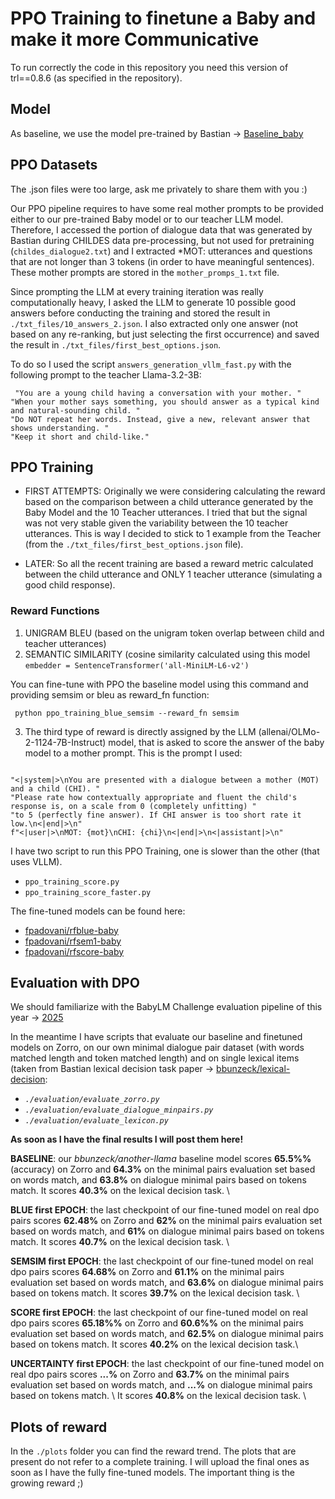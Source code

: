 # PPO Training to finetune a Baby and make it more Communicative
To run correctly the code in this repository you need this version of trl==0.8.6 (as specified in the repository). 

## Model
As baseline, we use the model pre-trained by Bastian -> [Baseline_baby](https://huggingface.co/bbunzeck/another-llama)

## PPO Datasets
The .json files were too large, ask me privately to share them with you :)

Our PPO pipeline requires to have some real mother prompts to be provided either to our pre-trained Baby model or to our teacher LLM model.
Therefore, I accessed the portion of dialogue data that was generated by Bastian during CHILDES data pre-processing, but not used for pretraining (`childes_dialogue2.txt`) and I extracted *MOT: utterances and questions that are not longer than 3 tokens (in order to have meaningful sentences). These mother prompts are stored in the `mother_promps_1.txt` file.

Since prompting the LLM at every training iteration was really computationally heavy, I asked the LLM to generate 10 possible good answers before conducting the training and stored the result in 
`./txt_files/10_answers_2.json`. I also extracted only one answer (not based on any re-ranking, but just selecting the first occurrence) and saved the result in `./txt_files/first_best_options.json`. 

To do so I used the script `answers_generation_vllm_fast.py` with the following prompt to the teacher Llama-3.2-3B:
<pre><code> "You are a young child having a conversation with your mother. "
"When your mother says something, you should answer as a typical kind and natural-sounding child. "
"Do NOT repeat her words. Instead, give a new, relevant answer that shows understanding. "
"Keep it short and child-like."
</code></pre>


## PPO Training

- FIRST ATTEMPTS: Originally we were considering calculating the reward based on the comparison between a child utterance generated by the Baby Model and the 10 Teacher utterances. I tried that but the signal was not very stable given the variability between the 10 teacher utterances. This is way I decided to stick to 1 example from the Teacher (from the `./txt_files/first_best_options.json` file).

- LATER: So all the recent training are based a reward metric calculated between the child utterance and ONLY 1 teacher utterance (simulating a good child response).

### Reward Functions 

1. UNIGRAM BLEU (based on the unigram token overlap between child and teacher utterances)
2. SEMANTIC SIMILARITY (cosine similarity calculated using this model `embedder = SentenceTransformer('all-MiniLM-L6-v2')`


You can fine-tune with PPO the baseline model using this command and providing semsim or bleu as reward_fn function:

<pre><code> python ppo_training_blue_semsim --reward_fn semsim </code></pre>

3. The third type of reward is directly assigned by the LLM (allenai/OLMo-2-1124-7B-Instruct) model, that is asked to score the answer of the baby model to a mother prompt. This is the prompt I used:

<pre><code> 
"<|system|>\nYou are presented with a dialogue between a mother (MOT) and a child (CHI). "
"Please rate how contextually appropriate and fluent the child's response is, on a scale from 0 (completely unfitting) "
"to 5 (perfectly fine answer). If CHI answer is too short rate it low.\n<|end|>\n"
f"<|user|>\nMOT: {mot}\nCHI: {chi}\n<|end|>\n<|assistant|>\n"
</code></pre>

I have two script to run this PPO Training, one is slower than the other (that uses VLLM).

- `ppo_training_score.py`
- `ppo_training_score_faster.py`


The fine-tuned models can be found here:
- [fpadovani/rfblue-baby](https://huggingface.co/fpadovani/rfblue-baby)
- [fpadovani/rfsem1-baby](https://huggingface.co/fpadovani/rfsem1-baby)
- [fpadovani/rfscore-baby](https://huggingface.co/fpadovani/rfscore-baby)

## Evaluation with DPO
We should familiarize with the BabyLM Challenge evaluation pipeline of this year -> [2025](https://github.com/babylm/evaluation-pipeline-2025)

In the meantime I have scripts that evaluate our baseline and finetuned models on Zorro, on our own minimal dialogue pair dataset (with words matched length and token matched length) and on single lexical items (taken from Bastian lexical decision task paper -> [bbunzeck/lexical-decision](https://huggingface.co/datasets/bbunzeck/lexical-decision):

- *`./evaluation/evaluate_zorro.py`* 
- *`./evaluation/evaluate_dialogue_minpairs.py`*
- *`./evaluation/evaluate_lexicon.py`*


**As soon as I have the final results I will post them here!**

**BASELINE**: our *bbunzeck/another-llama* baseline model scores **65.5%%** (accuracy) on Zorro and **64.3%** on the minimal pairs evaluation set based on words match, and **63.8%** on dialogue minimal pairs based on tokens match. It scores **40.3%** on the lexical decision task. \

**BLUE first EPOCH**: the last checkpoint of our fine-tuned model on real dpo pairs scores **62.48%** on Zorro and **62%** on the minimal pairs evaluation set based on words match, and **61%** on dialogue minimal pairs based on tokens match. It scores **40.7%** on the lexical decision task. \

**SEMSIM first EPOCH**: the last checkpoint of our fine-tuned model on real dpo pairs scores **64.68%** on Zorro and **61.1%** on the minimal pairs evaluation set based on words match, and **63.6%** on dialogue minimal pairs based on tokens match. It scores **39.7%** on the lexical decision task. \

**SCORE first EPOCH**: the last checkpoint of our fine-tuned model on real dpo pairs scores **65.18%%** on Zorro and **60.6%%** on the minimal pairs evaluation set based on words match, and **62.5%** on dialogue minimal pairs based on tokens match. It scores **40.2%** on the lexical decision task.\

**UNCERTAINTY first EPOCH**: the last checkpoint of our fine-tuned model on real dpo pairs scores **...%** on Zorro and **63.7%** on the minimal pairs evaluation set based on words match, and **...%** on dialogue minimal pairs based on tokens match. \ It scores **40.8%** on the lexical decision task. \



## Plots of reward 
In the `./plots` folder you can find the reward trend. The plots that are present do not refer to a complete training.
I will upload the final ones as soon as I have the fully fine-tuned models. The important thing is the growing reward ;)




